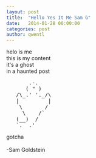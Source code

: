 ```yaml
---
layout: post
title:  "Hello Yes It Me Sam G"
date:   2014-01-28 00:00:00
categories: post
author: qwentl
---
```


helo is me<br />
this is my content<br />
it's a ghost<br />
in a haunted post<br />
<pre>
       .-.
      ( " )
   /\_.' '._/\
   |         |
    \       /
     \    /`
   (__)  /
   `.__.'</pre>
   gotcha<br />
   <br />
-Sam Goldstein